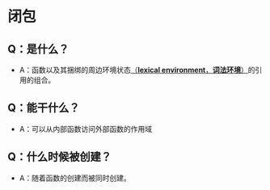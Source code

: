 # 闭包

## Q：是什么？

* A：函数以及其捆绑的周边环境状态[（**lexical environment**，**词法环境**）](https://github.com/lao-jiawei/code-way/blob/main/1_awesome/awesome-javascript/【面向学习】/【N】执行上下文.md)的引用的组合。

## Q：能干什么？

* A：可以从内部函数访问外部函数的作用域

## Q：什么时候被创建？

* A：随着函数的创建而被同时创建。
